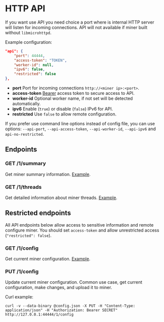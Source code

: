 # HTTP API

If you want use API you need choice a port where is internal HTTP server will listen for incoming connections. API will not available if miner built without `libmicrohttpd`.

Example configuration:

```json
"api": {
    "port": 44444,
    "access-token": "TOKEN",
    "worker-id": null,
    "ipv6": false,
    "restricted": false
},
```

* **port** Port for incoming connections `http://<miner ip>:<port>`.
* **access-token** [Bearer](https://gist.github.com/xlarig/c75fdd1f8e0f3bac05500be2ab718f8e#file-api-html-L54) access token to secure access to API.
* **worker-id** Optional worker name, if not set will be detected automatically.
* **ipv6** Enable (`true`) or disable (`false`) IPv6 for API.
* **restricted** Use `false` to allow remote configuration.

If you prefer use command line options instead of config file, you can use options: `--api-port`, `--api-access-token`, `--api-worker-id`, `--api-ipv6` and `api-no-restricted`.

## Endpoints

### GET /1/summary

Get miner summary information. [Example](api/1/summary.json).

### GET /1/threads

Get detailed information about miner threads. [Example](api/1/threads.json).


## Restricted endpoints

All API endpoints below allow access to sensitive information and remote configure miner. You should set `access-token` and allow unrestricted access (`"restricted": false`).

### GET /1/config

Get current miner configuration. [Example](api/1/config.json).


### PUT /1/config

Update current miner configuration. Common use case, get current configuration, make changes, and upload it to miner.

Curl example:

```
curl -v --data-binary @config.json -X PUT -H "Content-Type: application/json" -H "Authorization: Bearer SECRET" http://127.0.0.1:44444/1/config
```